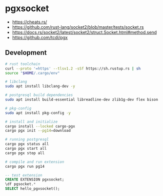 # pgxsocket

- https://cheats.rs/
- https://github.com/rust-lang/socket2/blob/master/tests/socket.rs
- https://docs.rs/socket2/latest/socket2/struct.Socket.html#method.send
- https://github.com/tcdi/pgx

## Development

```sh
# rust toolchain
curl --proto '=https' --tlsv1.2 -sSf https://sh.rustup.rs | sh
source "$HOME/.cargo/env"

# libclang
sudo apt install libclang-dev -y

# postgresql build dependencies
sudo apt install build-essential libreadline-dev zlib1g-dev flex bison libxml2-dev libxslt-dev libssl-dev libxml2-utils xsltproc ccache -y

# pkg-config
sudo apt install pkg-config -y

# install and initialize
cargo install --locked cargo-pgx
cargo pgx init --pg14=download

# running postgresql
cargo pgx status all
cargo pgx start all
cargo pgx stop all

# compile and run extension
cargo pgx run pg14
```

```sql
-- test extension
CREATE EXTENSION pgxsocket;
\df pgsocket.*
SELECT hello_pgxsocket();
```